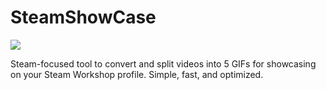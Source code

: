 # SteamShowCase
![](img/logo.png)

Steam-focused tool to convert and split videos into 5 GIFs for showcasing on your Steam Workshop profile. Simple, fast, and optimized.
